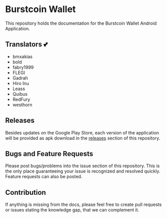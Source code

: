 # Burstcoin Wallet

This repository holds the documentation for the Burstcoin Wallet Android Application.

## Translators :two_hearts: 

- bmxakias
- bold
- fabry1999
- FLEGI
- Gadrah
- Hiro Inu
- Leass
- Quibus
- RedFury
- westhorn

## Releases

Besides updates on the Google Play Store, each version of the application will be provided as apk download in the [releases](https://github.com/cgebe/burstcoin-wallet/releases) section of this repository.

## Bugs and Feature Requests

Please post bugs/problems into the issue section of this repository. This is the only place guaranteeing your issue is recognized and resolved quickly. Feature requests can also be posted.

## Contribution

If anything is missing from the docs, please feel free to create pull requests or issues stating the knowledge gap, that we can complement it.
